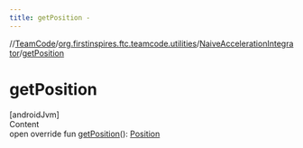 ```yaml
---
title: getPosition -
---
```

//[TeamCode](../../index.md)/[org.firstinspires.ftc.teamcode.utilities](../index.md)/[NaiveAccelerationIntegrator](index.md)/[getPosition](get-position.md)



# getPosition  
[androidJvm]  
Content  
open override fun [getPosition](get-position.md)(): [Position]()  



